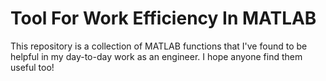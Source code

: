 # Tool For Work Efficiency In MATLAB

This repository is a collection of MATLAB functions that I've found to be helpful in my day-to-day work as an engineer. 
I hope anyone find them useful too!
